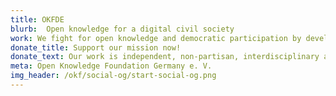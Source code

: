 ```yaml
---
title: OKFDE
blurb:  Open knowledge for a digital civil society
work: We fight for open knowledge and democratic participation by developing technologies and tools that strengthen civil society.
donate_title: Support our mission now!
donate_text: Our work is independent, non-partisan, interdisciplinary and non-commercial. With a donation you can help us and our community.
meta: Open Knowledge Foundation Germany e. V.
img_header: /okf/social-og/start-social-og.png
---
```

